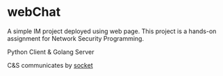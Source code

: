 # webChat

A simple IM project deployed using web page. This project is a hands-on assignment for Network Security Programming.

Python Client & Golang Server

C&S communicates by [socket](./SocketAPI.md)
